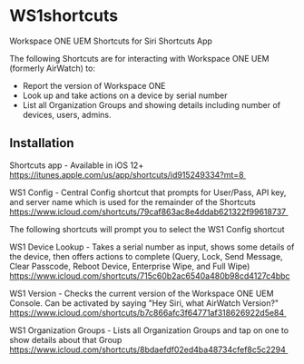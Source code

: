 # WS1shortcuts
Workspace ONE UEM Shortcuts for Siri Shortcuts App

The following Shortcuts are for interacting with Workspace ONE UEM (formerly AirWatch) to: 
- Report the version of Workspace ONE 
- Look up and take actions on a device by serial number 
- List all Organization Groups and showing details including number of devices, users, admins. 

## Installation

Shortcuts app - Available in iOS 12+ 
https://itunes.apple.com/us/app/shortcuts/id915249334?mt=8 

WS1 Config - Central Config shortcut that prompts for User/Pass, API key, and server name which is used for the remainder of the Shortcuts 
https://www.icloud.com/shortcuts/79caf863ac8e4ddab621322f99618737 

The following shortcuts will prompt you to select the WS1 Config shortcut

WS1 Device Lookup - Takes a serial number as input, shows some details of the device, then offers actions to complete (Query, Lock, Send Message, Clear Passcode, Reboot Device, Enterprise Wipe, and Full Wipe) 
https://www.icloud.com/shortcuts/715c60b2ac6540a480b98cd4127c4bbc

WS1 Version - Checks the current version of the Workspace ONE UEM Console. Can be activated by saying "Hey Siri, what AirWatch Version?" 
https://www.icloud.com/shortcuts/b7c866afc3f64771af318626922d5e84 

WS1 Organization Groups - Lists all Organization Groups and tap on one to show details about that Group 
https://www.icloud.com/shortcuts/8bdaefdf02ed4ba48734cfef8c5c2294 
 

